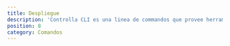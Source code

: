 ```yaml
---
title: Despliegue
description: 'Controlla CLI es una linea de commandos que provee herramientas que facilitan el desarrollo al equipo de Controlla.'
position: 8
category: Comandos
---
```


